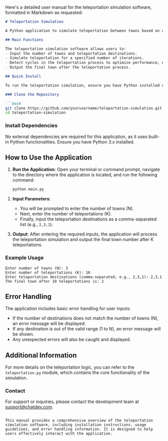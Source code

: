 Here's a detailed user manual for the teleportation simulation software, formatted in Markdown as requested:

```markdown
# Teleportation Simulation

A Python application to simulate teleportation between towns based on user-defined destinations.

## Main Functions

The teleportation simulation software allows users to:
- Input the number of towns and teleportation destinations.
- Simulate teleportation for a specified number of iterations.
- Detect cycles in the teleportation process to optimize performance, especially for large values of teleportations (up to 10^18).
- Output the final town after the teleportation process.

## Quick Install

To run the teleportation simulation, ensure you have Python installed on your system. You can download Python from [python.org](https://www.python.org/downloads/).

### Clone the Repository

```bash
git clone https://github.com/yourusername/teleportation-simulation.git
cd teleportation-simulation
```

### Install Dependencies

No external dependencies are required for this application, as it uses built-in Python functionalities. Ensure you have Python 3.x installed.

## How to Use the Application

1. **Run the Application**: Open your terminal or command prompt, navigate to the directory where the application is located, and run the following command:

    ```bash
    python main.py
    ```

2. **Input Parameters**:
   - You will be prompted to enter the number of towns (N).
   - Next, enter the number of teleportations (K).
   - Finally, input the teleportation destinations as a comma-separated list (e.g., `2,3,1`).

3. **Output**: After entering the required inputs, the application will process the teleportation simulation and output the final town number after K teleportations.

### Example Usage

```plaintext
Enter number of towns (N): 3
Enter number of teleportations (K): 10
Enter teleportation destinations (comma-separated, e.g., 2,3,1): 2,3,1
The final town after 10 teleportations is: 2
```

## Error Handling

The application includes basic error handling for user inputs:
- If the number of destinations does not match the number of towns (N), an error message will be displayed.
- If any destination is out of the valid range (1 to N), an error message will be shown.
- Any unexpected errors will also be caught and displayed.

## Additional Information

For more details on the teleportation logic, you can refer to the `teleportation.py` module, which contains the core functionality of the simulation.

### Contact

For support or inquiries, please contact the development team at support@chatdev.com.

```

This manual provides a comprehensive overview of the teleportation simulation software, including installation instructions, usage guidelines, and error handling information. It is designed to help users effectively interact with the application.